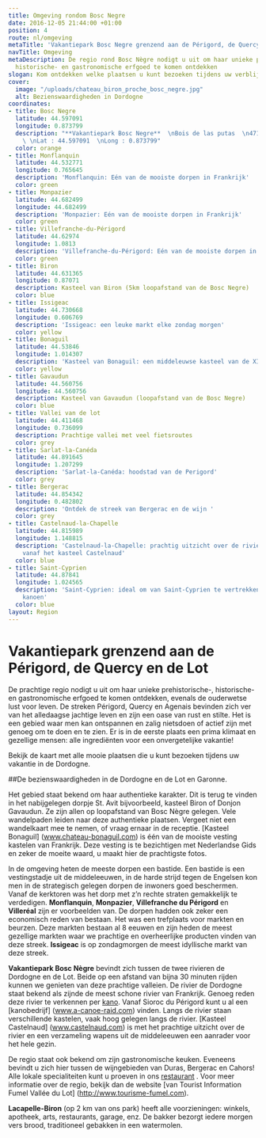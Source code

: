 ```yaml
---
title: Omgeving rondom Bosc Negre
date: 2016-12-05 21:44:00 +01:00
position: 4
route: nl/omgeving
metaTitle: 'Vakantiepark Bosc Negre grenzend aan de Périgord, de Quercy en de Lot  '
navTitle: Omgeving
metaDescription: De regio rond Bosc Nègre nodigt u uit om haar unieke prehistorische-,
  historische- en gastronomische erfgoed te komen ontdekken
slogan: Kom ontdekken welke plaatsen u kunt bezoeken tijdens uw verblijf op Bosc Nègre
cover:
  image: "/uploads/chateau_biron_proche_bosc_negre.jpg"
  alt: Bezienswaardigheden in Dordogne
coordinates:
- title: Bosc Negre
  latitude: 44.597091
  longitude: 0.873799
  description: "**Vakantiepark Bosc Negre**  \nBois de las putas  \n47150 Lacapelle-Biron
    \ \nLat : 44.597091  \nLong : 0.873799"
  color: orange
- title: Monflanquin
  latitude: 44.532771
  longitude: 0.765645
  description: 'Monflanquin: Eén van de mooiste dorpen in Frankrijk'
  color: green
- title: Monpazier
  latitude: 44.682499
  longitude: 44.682499
  description: 'Monpazier: Eén van de mooiste dorpen in Frankrijk'
  color: green
- title: Villefranche-du-Périgord
  latitude: 44.62974
  longitude: 1.0813
  description: 'Villefranche-du-Périgord: Eén van de mooiste dorpen in Frankrijk'
  color: green
- title: Biron
  latitude: 44.631365
  longitude: 0.87071
  description: Kasteel van Biron (5km loopafstand van de Bosc Negre)
  color: blue
- title: Issigeac
  latitude: 44.730668
  longitude: 0.606769
  description: 'Issigeac: een leuke markt elke zondag morgen'
  color: yellow
- title: Bonaguil
  latitude: 44.53846
  longitude: 1.014307
  description: 'Kasteel van Bonaguil: een middeleuwse kasteel van de XIIIde eeuw'
  color: yellow
- title: Gavaudun
  latitude: 44.560756
  longitude: 44.560756
  description: Kasteel van Gavaudun (loopafstand van de Bosc Negre)
  color: blue
- title: Vallei van de lot
  latitude: 44.411468
  longitude: 0.736099
  description: Prachtige vallei met veel fietsroutes
  color: grey
- title: Sarlat-la-Canéda
  latitude: 44.891645
  longitude: 1.207299
  description: 'Sarlat-la-Canéda: hoodstad van de Perigord'
  color: grey
- title: Bergerac
  latitude: 44.854342
  longitude: 0.482802
  description: 'Ontdek de streek van Bergerac en de wijn '
  color: grey
- title: Castelnaud-la-Chapelle
  latitude: 44.815989
  longitude: 1.148815
  description: 'Castelnaud-la-Chapelle: prachtig uitzicht over de rivier van de Dordogne
    vanaf het kasteel Castelnaud'
  color: blue
- title: Saint-Cyprien
  latitude: 44.87841
  longitude: 1.024565
  description: 'Saint-Cyprien: ideal om van Saint-Cyprien te vertrekken voor een middag
    kanoen'
  color: blue
layout: Region
---
```


# Vakantiepark grenzend aan de Périgord, de Quercy en de Lot

De prachtige regio nodigt u uit om haar unieke prehistorische-, historische- en gastronomische erfgoed te komen ontdekken, evenals de ouderwetse lust voor leven.
De streken Périgord, Quercy en Agenais bevinden zich ver van het alledaagse jachtige leven en zijn een oase van rust en stilte. Het is een gebied waar men kan ontspannen en zalig nietsdoen of actief zijn met genoeg om te doen en te zien. Er is in de eerste plaats een prima klimaat en gezellige mensen: alle ingrediënten voor een onvergetelijke vakantie!

Bekijk de kaart met alle mooie plaatsen die u kunt bezoeken tijdens uw vakantie in de Dordogne.

##De bezienswaardigheden in de Dordogne en de Lot en Garonne.

Het gebied staat bekend om haar authentieke karakter. Dit is terug te vinden in het nabijgelegen dorpje St. Avit bijvoorbeeld, kasteel Biron of Donjon Gavaudun. Ze zijn allen op loopafstand van Bosc Nègre gelegen. Vele wandelpaden leiden naar deze authentieke plaatsen. Vergeet niet een wandelkaart mee te nemen, of vraag ernaar in de receptie. [Kasteel Bonaguil] (www.chateau-bonaguil.com) is één van de mooiste vesting kastelen van Frankrijk. Deze vesting is te bezichtigen met Nederlandse Gids en zeker de moeite waard, u maakt hier de prachtigste fotos.  

In de omgeving heten de meeste dorpen een bastide. Een bastide is een vestingstadje uit de middeleeuwen, in de harde strijd tegen de Engelsen kon men in de strategisch gelegen dorpen de inwoners goed beschermen. Vanaf de kerktoren was het dorp met z’n rechte straten gemakkelijk te verdedigen. **Monflanquin**, **Monpazier**, **Villefranche du Périgord** en **Villeréal** zijn er voorbeelden van. De dorpen hadden ook zeker een economisch reden van bestaan. Het was een trefplaats voor markten en beurzen. Deze markten bestaan al 8 eeuwen en zijn heden de meest gezellige markten waar we prachtige en overheerlijke producten vinden van deze streek. **Issigeac** is op zondagmorgen de meest idyllische markt van deze streek. 

**Vakantiepark Bosc Nègre** bevindt zich tussen de twee rivieren de Dordogne en de Lot. Beide op een afstand van bijna 30 minuten rijden kunnen we genieten van deze prachtige valleien. De rivier de Dordogne staat bekend als zijnde de meest schone rivier van Frankrijk. Genoeg reden deze rivier te verkennen per [kano](nl/sportief/). Vanaf Sioroc du Périgord kunt u al een [kanobedrijf] (www.a-canoe-raid.com) vinden. Langs de rivier staan verschillende kastelen, vaak hoog gelegen langs de rivier. [Kasteel Castelnaud] (www.castelnaud.com) is met het prachtige uitzicht over de rivier en een verzameling wapens uit de middeleeuwen een aanrader voor het hele gezin. 

De regio staat ook bekend om zijn gastronomische keuken. Eveneens bevindt u zich hier tussen de wijngebieden van Duras, Bergerac en Cahors! Alle lokale specialiteiten kunt u proeven in ons [restaurant](nl/restaurant/)
.
Voor meer informatie over de regio, bekijk dan de website [van Tourist Information Fumel Vallée du Lot] (http://www.tourisme-fumel.com). 

**Lacapelle-Biron** (op 2 km van ons park) heeft alle voorzieningen: winkels, apotheek, arts, restaurants, garage, enz. De bakker bezorgt iedere morgen vers brood, traditioneel gebakken in een watermolen.